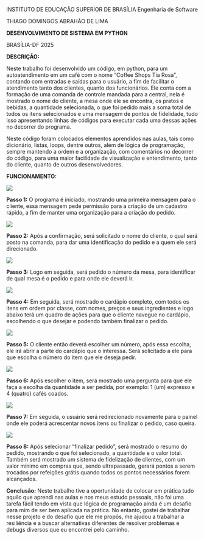 ﻿INSTITUTO DE EDUCAÇÃO SUPERIOR DE BRASÍLIA Engenharia de Software 

THIAGO DOMINGOS ABRAHÃO DE LIMA 

**DESENVOLVIMENTO DE SISTEMA EM PYTHON** 

BRASÍLIA-DF 2025 

**DESCRIÇÃO:** 

Neste  trabalho  foi  desenvolvido  um  código,  em  python,  para  um autoatendimento em um café com o nome “Coffee Shops Tia Rosa”, contando com entradas e saídas para o usuário, a fim de facilitar o atendimento tanto dos clientes, quanto dos funcionários. Ele conta com a formação de uma comanda de controle mandada para a central, nela é mostrado o nome do cliente, a mesa onde ele se encontra, os pratos e bebidas, a quantidade selecionada, o que foi pedido mais a soma total de todos os itens selecionados e uma mensagem de pontos de fidelidade, tudo isso apresentando linhas de códigos para executar cada uma dessas ações no decorrer do programa.  

Neste código foram colocados elementos aprendidos nas aulas, tais como dicionário, listas, loops, dentre outros, além de lógica de programação, sempre mantendo a ordem e a organização, com comentários no decorrer do código,  para uma maior facilidade de visualização e entendimento, tanto do cliente, quanto de outros desenvolvedores. 

**FUNCIONAMENTO:** 

![](Aspose.Words.d5a7f36d-dd77-4b9b-8f90-a0496617b722.001.png)

**Passo 1:** O programa é iniciado, mostrando uma primeira mensagem para o cliente, essa mensagem pede permissão para a criação de um cadastro rápido, a fim de manter uma organização para a criação do pedido. 

![](Aspose.Words.d5a7f36d-dd77-4b9b-8f90-a0496617b722.002.png)

**Passo 2:** Após a confirmação, será solicitado o nome do cliente, o qual será posto na comanda, para dar uma identificação do pedido e a quem ele será direcionado. 

![](Aspose.Words.d5a7f36d-dd77-4b9b-8f90-a0496617b722.003.png)

**Passo 3:** Logo em seguida, será pedido o número da mesa, para identificar de qual mesa é o pedido e para onde ele deverá ir. 

![](Aspose.Words.d5a7f36d-dd77-4b9b-8f90-a0496617b722.004.jpeg)

**Passo 4:** Em seguida, será mostrado o cardápio completo, com todos os itens em ordem por classe, com nomes, preços e seus ingredientes e logo abaixo terá um quadro de ações para que o cliente navegue no cardápio, escolhendo o que desejar e podendo também finalizar o pedido. 

![](Aspose.Words.d5a7f36d-dd77-4b9b-8f90-a0496617b722.005.jpeg)

**Passo 5:** O cliente então deverá escolher um número, após essa escolha, ele irá abrir a parte do cardápio que o interessa. Será solicitado a ele para que escolha o número do item que ele deseja pedir. 

![](Aspose.Words.d5a7f36d-dd77-4b9b-8f90-a0496617b722.006.jpeg)

**Passo 6:** Após escolher o item, será mostrado uma pergunta para que ele faça a escolha da quantidade a ser pedida, por exemplo: 1 (um) expresso e 4 (quatro) cafés coados. 

![](Aspose.Words.d5a7f36d-dd77-4b9b-8f90-a0496617b722.007.jpeg)

**Passo 7:** Em seguida, o usuário será redirecionado novamente para o painel onde ele poderá acrescentar novos itens ou finalizar o pedido, caso queira. 

![](Aspose.Words.d5a7f36d-dd77-4b9b-8f90-a0496617b722.008.png)

**Passo 8:** Após selecionar “finalizar pedido”, será mostrado o resumo do pedido, mostrando o que foi selecionado, a quantidade e o valor total. Também será mostrado  um  sistema  de  fidelização  de  clientes,  com  um  valor  mínimo  em compras que, sendo ultrapassado, gerará pontos a serem trocados por refeições grátis quando todos os pontos necessários forem alcançados.  

**Conclusão:** Neste trabalho tive a oportunidade de colocar em prática tudo aquilo que aprendi nas aulas e nos meus estudo pessoais, não foi uma tarefa fácil tendo em vista que lógica de programação ainda é um desafio para mim de ser bem aplicada na prática. No entanto, gostei de trabalhar nesse projeto e do desafio que ele  me  propôs,  me  ajudou  a  trabalhar  a  resiliência  e  a  buscar  alternativas diferentes  de  resolver  problemas  e  debugs  diversos  que  eu  encontrei  pelo caminho.  

